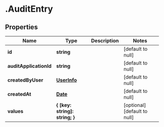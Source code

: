# .AuditEntry

## Properties
Name | Type | Description | Notes
------------ | ------------- | ------------- | -------------
**id** | **string** |  | [default to null]
**auditApplicationId** | **string** |  | [default to null]
**createdByUser** | [**UserInfo**](UserInfo.md) |  | [default to null]
**createdAt** | [**Date**](Date.md) |  | [default to null]
**values** | **{ [key: string]: string; }** |  | [optional] [default to null]


